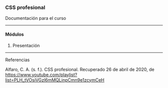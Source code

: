 ### CSS profesional

Documentación para el curso 

---

#### Módulos

1. Presentación

---

Referencias 


Alfaro, C. A. (s. f.). CSS profesional. Recuperado 26 de abril de 2020, de https://www.youtube.com/playlist?list=PLH_tVOsiVGzl6mMQLinpCmn9e1zcymCeH
